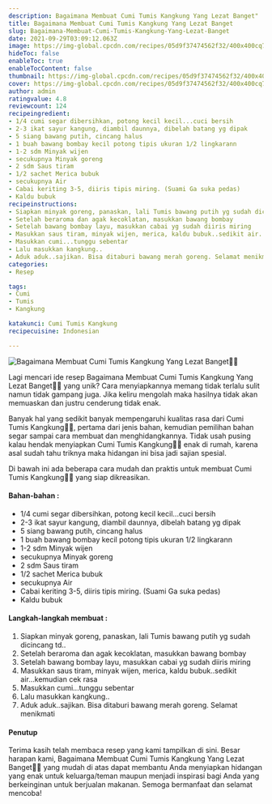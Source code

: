 ```yaml
---
description: Bagaimana Membuat Cumi Tumis Kangkung Yang Lezat Banget"
title: Bagaimana Membuat Cumi Tumis Kangkung Yang Lezat Banget
slug: Bagaimana-Membuat-Cumi-Tumis-Kangkung-Yang-Lezat-Banget
date: 2021-09-29T03:09:12.063Z
image: https://img-global.cpcdn.com/recipes/05d9f37474562f32/400x400cq70/photo.jpg
hideToc: false
enableToc: true
enableTocContent: false
thumbnail: https://img-global.cpcdn.com/recipes/05d9f37474562f32/400x400cq70/photo.jpg
cover: https://img-global.cpcdn.com/recipes/05d9f37474562f32/400x400cq70/photo.jpg
author: admin
ratingvalue: 4.8
reviewcount: 124
recipeingredient:
- 1/4 cumi segar dibersihkan, potong kecil kecil...cuci bersih
- 2-3 ikat sayur kangung, diambil daunnya, dibelah batang yg dipak
- 5 siang bawang putih, cincang halus
- 1 buah bawang bombay kecil potong tipis ukuran 1/2 lingkarann
- 1-2 sdm Minyak wijen
- secukupnya Minyak goreng
- 2 sdm Saus tiram
- 1/2 sachet Merica bubuk
- secukupnya Air
- Cabai keriting 3-5, diiris tipis miring. (Suami Ga suka pedas)
- Kaldu bubuk
recipeinstructions:
- Siapkan minyak goreng, panaskan, lali Tumis bawang putih yg sudah dicincang td..
- Setelah beraroma dan agak kecoklatan, masukkan bawang bombay
- Setelah bawang bombay layu, masukkan cabai yg sudah diiris miring
- Masukkan saus tiram, minyak wijen, merica, kaldu bubuk..sedikit air...kemudian cek rasa
- Masukkan cumi...tunggu sebentar
- Lalu masukkan kangkung..
- Aduk aduk..sajikan. Bisa ditaburi bawang merah goreng. Selamat menikmati
categories:
- Resep

tags:
- Cumi
- Tumis
- Kangkung

katakunci: Cumi Tumis Kangkung
recipecuisine: Indonesian

---
```


![Bagaimana Membuat Cumi Tumis Kangkung Yang Lezat Banget👩‍🍳](https://img-global.cpcdn.com/recipes/05d9f37474562f32/400x400cq70/photo.jpg)

Lagi mencari ide resep Bagaimana Membuat Cumi Tumis Kangkung Yang Lezat Banget👩‍🍳 yang unik? Cara menyiapkannya memang tidak terlalu sulit namun tidak gampang juga. Jika keliru mengolah maka hasilnya tidak akan memuaskan dan justru cenderung tidak enak.

Banyak hal yang sedikit banyak mempengaruhi kualitas rasa dari Cumi Tumis Kangkung👩‍🍳, pertama dari jenis bahan, kemudian pemilihan bahan segar sampai cara membuat dan menghidangkannya. Tidak usah pusing kalau hendak menyiapkan Cumi Tumis Kangkung👩‍🍳 enak di rumah, karena asal sudah tahu triknya maka hidangan ini bisa jadi sajian spesial.

Di bawah ini ada beberapa cara mudah dan praktis untuk membuat Cumi Tumis Kangkung👩‍🍳 yang siap dikreasikan.

<!--inarticleads1-->

#### Bahan-bahan :

- 1/4 cumi segar dibersihkan, potong kecil kecil...cuci bersih
- 2-3 ikat sayur kangung, diambil daunnya, dibelah batang yg dipak
- 5 siang bawang putih, cincang halus
- 1 buah bawang bombay kecil potong tipis ukuran 1/2 lingkarann
- 1-2 sdm Minyak wijen
- secukupnya Minyak goreng
- 2 sdm Saus tiram
- 1/2 sachet Merica bubuk
- secukupnya Air
- Cabai keriting 3-5, diiris tipis miring. (Suami Ga suka pedas)
- Kaldu bubuk

<!--inarticleads2-->

#### Langkah-langkah membuat :

1. Siapkan minyak goreng, panaskan, lali Tumis bawang putih yg sudah dicincang td..
1. Setelah beraroma dan agak kecoklatan, masukkan bawang bombay
1. Setelah bawang bombay layu, masukkan cabai yg sudah diiris miring
1. Masukkan saus tiram, minyak wijen, merica, kaldu bubuk..sedikit air...kemudian cek rasa
1. Masukkan cumi...tunggu sebentar
1. Lalu masukkan kangkung..
1. Aduk aduk..sajikan. Bisa ditaburi bawang merah goreng. Selamat menikmati

#### Penutup

Terima kasih telah membaca resep yang kami tampilkan di sini. Besar harapan kami, Bagaimana Membuat Cumi Tumis Kangkung Yang Lezat Banget👩‍🍳 yang mudah di atas dapat membantu Anda menyiapkan hidangan yang enak untuk keluarga/teman maupun menjadi inspirasi bagi Anda yang berkeinginan untuk berjualan makanan. Semoga bermanfaat dan selamat mencoba!